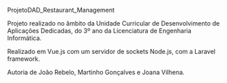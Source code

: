 ProjetoDAD_Restaurant_Management

Projeto realizado no âmbito da Unidade Curricular de Desenvolvimento de Aplicações Dedicadas, do 3º ano da Licenciatura de Engenharia Informática.

Realizado em Vue.js com um servidor de sockets Node.js, com a Laravel framework.

Autoria de João Rebelo, Martinho Gonçalves e Joana Vilhena.
